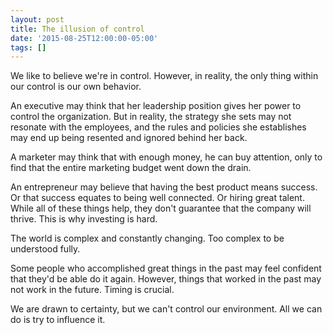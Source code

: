 ```yaml
---
layout: post
title: The illusion of control
date: '2015-08-25T12:00:00-05:00'
tags: []
---
```

We like to believe we're in control. However, in reality, the only thing within our control is our own behavior.

An executive may think that her leadership position gives her power to control the organization. But in reality, the strategy she sets may not resonate with the employees, and the rules and policies she establishes may end up being resented and ignored behind her back.

A marketer may think that with enough money, he can buy attention, only to find that the entire marketing budget went down the drain.

An entrepreneur may believe that having the best product means success. Or that success equates to being well connected. Or hiring great talent. While all of these things help, they don't guarantee that the company will thrive. This is why investing is hard.

The world is complex and constantly changing. Too complex to be understood fully.

Some people who accomplished great things in the past may feel confident that they'd be able do it again. However, things that worked in the past may not work in the future. Timing is crucial.

We are drawn to certainty, but we can't control our environment. All we can do is try to influence it.

